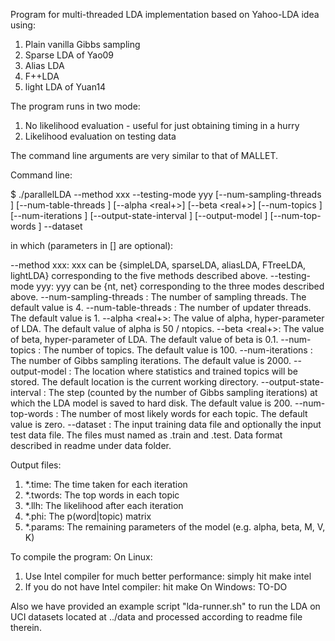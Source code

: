 Program for multi-threaded LDA implementation based on Yahoo-LDA idea using:

1. Plain vanilla Gibbs sampling
2. Sparse LDA of Yao09
3. Alias LDA
4. F++LDA
5. light LDA of Yuan14

The program runs in two mode:
1. No likelihood evaluation - useful for just obtaining timing in a hurry
2. Likelihood evaluation on testing data

The command line arguments are very similar to that of MALLET.

Command line:

$ ./parallelLDA --method xxx --testing-mode yyy [--num-sampling-threads <int>] [--num-table-threads <int>] [--alpha <real+>] [--beta <real+>] [--num-topics <int>] [--num-iterations <int>] [--output-state-interval <int>] [--output-model <string>] [--num-top-words <int>] --dataset <string>

in which (parameters in [] are optional):

--method xxx:
  xxx can be {simpleLDA, sparseLDA, aliasLDA, FTreeLDA, lightLDA} corresponding to the five methods described above.
--testing-mode yyy:
  yyy can be {nt, net} corresponding to the three modes described above.
--num-sampling-threads <int>:
  The number of sampling threads. The default value is 4.
--num-table-threads <int>:
  The number of updater threads. The default value is 1.
--alpha <real+>:
  The value of alpha, hyper-parameter of LDA. The default value of alpha is 50 / ntopics.
--beta <real+>:
  The value of beta, hyper-parameter of LDA. The default value of beta is 0.1.
--num-topics <int>:
  The number of topics. The default value is 100.
--num-iterations <int>:
  The number of Gibbs sampling iterations. The default value is 2000.
--output-model <string>:
  The location where statistics and trained topics will be stored. The default location is the current working directory.
--output-state-interval <int>:
  The step (counted by the number of Gibbs sampling iterations) at which the LDA model is saved to hard disk. The default value is 200.
--num-top-words <int>:
  The number of most likely words for each topic. The default value is zero. 
--dataset <string>:
  The input training data file and optionally the input test data file. The files must named as <string>.train and <string>.test. Data format described in readme under data folder.

Output files:
1. *.time: The time taken for each iteration
2. *.twords: The top words in each topic
3. *.llh: The likelihood after each iteration
4. *.phi: The p(word|topic) matrix
5. *.params: The remaining parameters of the model (e.g. alpha, beta, M, V, K)

To compile the program:
On Linux:
1. Use Intel compiler for much better performance: simply hit make intel
2. If you do not have Intel compiler: hit make
On Windows:
TO-DO

Also we have provided an example script "lda-runner.sh" to run the LDA on UCI datasets located at ../data and processed according to readme file therein.

